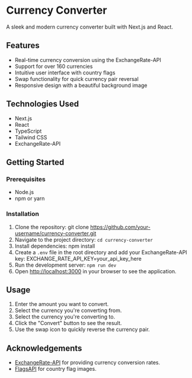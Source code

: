 # Currency Converter

A sleek and modern currency converter built with Next.js and React.

## Features

- Real-time currency conversion using the ExchangeRate-API
- Support for over 160 currencies
- Intuitive user interface with country flags
- Swap functionality for quick currency pair reversal
- Responsive design with a beautiful background image

## Technologies Used

- Next.js
- React
- TypeScript
- Tailwind CSS
- ExchangeRate-API

## Getting Started

### Prerequisites

- Node.js
- npm or yarn

### Installation

1. Clone the repository: git clone https://github.com/your-username/currency-converter.git
2. Navigate to the project directory: `cd currency-converter`
3. Install dependencies: npm install
4. Create a `.env` file in the root directory and add your ExchangeRate-API key: EXCHANGE_RATE_API_KEY=your_api_key_here
5. Run the development server:  `npm run dev`
6. Open [http://localhost:3000](http://localhost:3000) in your browser to see the application.

## Usage

1. Enter the amount you want to convert.
2. Select the currency you're converting from.
3. Select the currency you're converting to.
4. Click the "Convert" button to see the result.
5. Use the swap icon to quickly reverse the currency pair.


## Acknowledgements

- [ExchangeRate-API](https://www.exchangerate-api.com/) for providing currency conversion rates.
- [FlagsAPI](https://flagsapi.com/) for country flag images.
